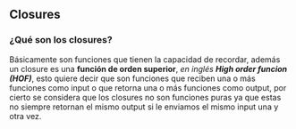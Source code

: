 ## Closures

### ¿Qué son los closures?
Básicamente son funciones que tienen la capacidad de recordar, además un closure es una **función de orden superior**, *en inglés **High order funcion (HOF)***, esto quiere decir que son funciones que reciben una o más funciones como input o que retorna una o más funciones como output, por cierto se considera que los closures no son funciones puras ya que estas no siempre retornan el mismo output si le enviamos el mismo input una y otra vez.